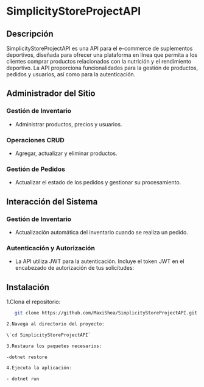 # SimplicityStoreProjectAPI

## Descripción

SimplicityStoreProjectAPI es una API para el e-commerce de suplementos deportivos, diseñada para ofrecer una plataforma en línea que permita a los clientes comprar productos relacionados con la nutrición y el rendimiento deportivo. La API proporciona funcionalidades para la gestión de productos, pedidos y usuarios, así como para la autenticación.

## Administrador del Sitio

### Gestión de Inventario

- Administrar productos, precios y usuarios.

### Operaciones CRUD

- Agregar, actualizar y eliminar productos.

### Gestión de Pedidos

- Actualizar el estado de los pedidos y gestionar su procesamiento.

## Interacción del Sistema

### Gestión de Inventario

- Actualización automática del inventario cuando se realiza un pedido.

### Autenticación y Autorización

- La API utiliza JWT para la autenticación. Incluye el token JWT en el encabezado de autorización de tus solicitudes:

## Instalación

1.Clona el repositorio:

```bash
   git clone https://github.com/MaxiShea/SimplicityStoreProjectAPI.git ```

2.Navega al directorio del proyecto:

\`cd SimplicityStoreProjectAPI`

3.Restaura los paquetes necesarios:

-dotnet restore 

4.Ejecuta la aplicación:

- dotnet run
